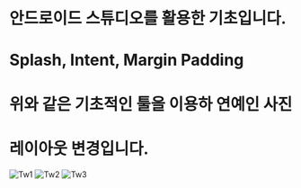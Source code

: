 # 안드로이드 스튜디오를 활용한 기초입니다.
# Splash, Intent, Margin Padding
# 위와 같은 기초적인 툴을 이용하 연예인 사진
# 레이아웃 변경입니다.

![Tw1](https://user-images.githubusercontent.com/102208359/183614756-998c6efc-4998-4c9b-af10-4d772d745214.png)
![Tw2](https://user-images.githubusercontent.com/102208359/183614781-f1730ce3-4f2e-461d-a43f-275755c08e1a.png)
![Tw3](https://user-images.githubusercontent.com/102208359/183614788-92987e31-9c70-45c1-b200-cddf509fe0f3.png)
